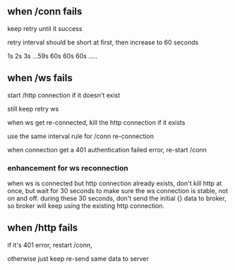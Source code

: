 ## when /conn fails
keep retry until it success

retry interval should be short at first, then increase to 60 seconds

1s 2s 3s ...59s  60s 60s 60s .....

## when /ws fails
start /http connection if it doesn't exist

still keep retry ws

when ws get re-connected, kill the http connection if it exists 

use the same interval rule for /conn re-connection

when connection get a 401 authentication failed error, re-start /conn

### enhancement for ws reconnection

when ws is connected but http connection already exists, don't kill http at once, but wait for 30 seconds to make sure the ws connection is stable, not on and off. during these 30 seconds, don't send the initial {} data to broker, so broker will keep using the existing http connection.

## when /http fails

if it's 401 error, restart /conn, 

otherwise just keep re-send same data to server

